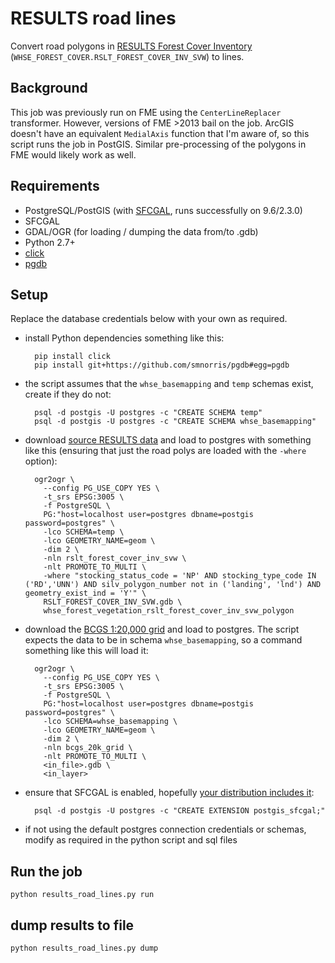 # RESULTS road lines


Convert road polygons in [RESULTS Forest Cover Inventory](https://catalogue.data.gov.bc.ca/dataset/results-forest-cover-inventory) (`WHSE_FOREST_COVER.RSLT_FOREST_COVER_INV_SVW`) to lines.

## Background
This job was previously run on FME using the `CenterLineReplacer` transformer. However, versions of FME >2013 bail on the job. ArcGIS doesn't have an equivalent `MedialAxis` function that I'm aware of, so this script runs the job in PostGIS. Similar pre-processing of the polygons in FME would likely work as well.


## Requirements

- PostgreSQL/PostGIS (with [SFCGAL](http://postgis.net/2015/10/25/postgis_sfcgal_extension/), runs successfully on 9.6/2.3.0)
- SFCGAL
- GDAL/OGR (for loading / dumping the data from/to .gdb)
- Python 2.7+
- [click](http://click.pocoo.org/5/)
- [pgdb](https://github.com/smnorris/pgdb)


## Setup
Replace the database credentials below with your own as required.

- install Python dependencies something like this:

        pip install click
        pip install git+https://github.com/smnorris/pgdb#egg=pgdb

- the script assumes that the `whse_basemapping` and `temp` schemas exist, create if they do not:

        psql -d postgis -U postgres -c "CREATE SCHEMA temp"
        psql -d postgis -U postgres -c "CREATE SCHEMA whse_basemapping"

- download [source RESULTS data](https://catalogue.data.gov.bc.ca/dataset/results-forest-cover-inventory) and load to postgres with something like this (ensuring that just the road polys are loaded with the `-where` option):

        ogr2ogr \
          --config PG_USE_COPY YES \
          -t_srs EPSG:3005 \
          -f PostgreSQL \
          PG:"host=localhost user=postgres dbname=postgis password=postgres" \
          -lco SCHEMA=temp \
          -lco GEOMETRY_NAME=geom \
          -dim 2 \
          -nln rslt_forest_cover_inv_svw \
          -nlt PROMOTE_TO_MULTI \
          -where "stocking_status_code = 'NP' AND stocking_type_code IN ('RD','UNN') AND silv_polygon_number not in ('landing', 'lnd') AND geometry_exist_ind = 'Y'" \
          RSLT_FOREST_COVER_INV_SVW.gdb \
          whse_forest_vegetation_rslt_forest_cover_inv_svw_polygon

- download the [BCGS 1:20,000 grid](https://catalogue.data.gov.bc.ca/dataset/bcgs-1-20-000-grid) and load to postgres. The script expects the data to be in schema `whse_basemapping`, so a command something like this will load it:

        ogr2ogr \
          --config PG_USE_COPY YES \
          -t_srs EPSG:3005 \
          -f PostgreSQL \
          PG:"host=localhost user=postgres dbname=postgis password=postgres" \
          -lco SCHEMA=whse_basemapping \
          -lco GEOMETRY_NAME=geom \
          -dim 2 \
          -nln bcgs_20k_grid \
          -nlt PROMOTE_TO_MULTI \
          <in_file>.gdb \
          <in_layer>

- ensure that SFCGAL is enabled, hopefully [your distribution includes it](http://postgis.net/2015/10/25/postgis_sfcgal_extension):

        psql -d postgis -U postgres -c "CREATE EXTENSION postgis_sfcgal;"

- if not using the default postgres connection credentials or schemas, modify as required in the python script and sql files

## Run the job

`python results_road_lines.py run`

## dump results to file

`python results_road_lines.py dump`